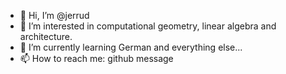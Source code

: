 - 👋 Hi, I’m @jerrud
- 👀 I’m interested in computational geometry, linear algebra and architecture.
- 🌱 I’m currently learning German and everything else...
- 📫 How to reach me: github message

<!---
jerrud/jerrud is a ✨ special ✨ repository because its `README.md` (this file) appears on your GitHub profile.
You can click the Preview link to take a look at your changes.
--->
